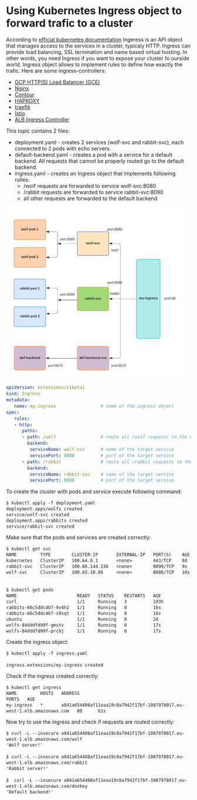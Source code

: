 # Using Kubernetes Ingress object to forward trafic to a cluster 
According to [official kubernetes documentation](https://kubernetes.io/docs/concepts/services-networking/ingress/) Ingeress is an API object that manages access to the services in a cluster, typicaly HTTP. Ingress can provide load balancing, SSL termination and name based virtual hosting. In other words, you need Ingress if you want to expose your cluster fo ourside world. Ingress object allows to implement rules to define how exactly the trafic.
Here are some ingress-controllers:
- [GCP HTTP(S) Load Balancer (GCE)](https://cloud.google.com/load-balancing/docs/https/)
- [Nginx](https://github.com/kubernetes/ingress-nginx)
- [Contour](https://github.com/projectcontour/contour)
- [HAPROXY](https://github.com/haproxytech/kubernetes-ingress)
- [traefik](https://docs.traefik.io/providers/kubernetes-ingress/)
- [Istio](https://istio.io/docs/tasks/traffic-management/ingress/)
- [ALB Ingress Controller](https://docs.aws.amazon.com/eks/latest/userguide/alb-ingress.html)

This topic contains 2 files:
- deployment.yaml - creates 2 services (wolf-svc and rabbit-svc), each connected to 2 pods with echo servers.
- default-backend.yaml - creates a pod with a service for a default backend. All requests that cannot be properly routed go to the default backend.
- ingress.yaml - creates an Ingress object that implements following rulles:
   - /wolf requests are forwarded to service wolf-svc:8080
   - /rabbit requests are forwarded to service rabbit-svc:8090
   - all other requests are forwarded to the default backend

![](images/ingress.png)

```yaml
apiVersion: extensions/v1beta1
kind: Ingress
metadata:
   name: my-ingress                 # name of the ingress object
spec:
   rules:
   - http:
      paths:
      - path: /wolf                 # route all /wolf requests to the wolf service
        backend:
         serviceName: wolf-svc      # name of the target service
         servicePort: 8080          # port of the target service
      - path: /rabbit               # route all /rabbit requests to the rabbit service
        backend:
         serviceName: rabbit-svc    # name of the target service
         servicePort: 8090          # port of the target service
```
To create the cluster with pods and service execute following command:
```
$ kubectl apply -f deployment.yaml
deployment.apps/wolfs created
service/wolf-svc created
deployment.apps/rabbits created
service/rabbit-svc created
```
Make sure that the pods and services are created correctly:

```
$ kubectl get svc
NAME         TYPE        CLUSTER-IP       EXTERNAL-IP   PORT(S)    AGE
kubernetes   ClusterIP   100.64.0.1       <none>        443/TCP    8d
rabbit-svc   ClusterIP   100.66.144.236   <none>        8090/TCP   9s
wolf-svc     ClusterIP   100.65.10.86     <none>        8080/TCP   10s


$ kubectl get pods
NAME                       READY   STATUS    RESTARTS   AGE
curl                       1/1     Running   3          2d3h
rabbits-66c5ddc4b7-9v4h2   1/1     Running   0          16s
rabbits-66c5ddc4b7-s9sqt   1/1     Running   0          16s
ubuntu                     1/1     Running   0          2d
wolfs-84dddfd99f-gmstv     1/1     Running   0          17s
wolfs-84dddfd99f-prcbj     1/1     Running   0          17s
```
Create the ingress object:
```
$ kubectl apply -f ingress.yaml

ingress.extensions/my-ingress created
```
Check if the ingress created correctly:

```
$ kubectl get ingress
NAME         HOSTS   ADDRESS                                                                   PORTS   AGE
my-ingress   *       a041a654408af11eaa19c0a7942f17bf-1087978017.eu-west-1.elb.amazonaws.com   80      61s
```
Now try to use the ingress and check if requests are routed correctly:
```
$ curl -L --insecure a041a654408af11eaa19c0a7942f17bf-1087978017.eu-west-1.elb.amazonaws.com/wolf
'Wolf server!'

$ curl -L --insecure a041a654408af11eaa19c0a7942f17bf-1087978017.eu-west-1.elb.amazonaws.com/rabbit
'Rabbit server!'

$  curl -L --insecure a041a654408af11eaa19c0a7942f17bf-1087978017.eu-west-1.elb.amazonaws.com/donkey
'Default backend!'
```

